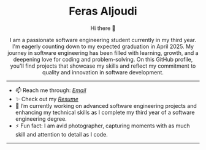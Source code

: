 <h1 align="center">
    Feras Aljoudi
</h1>
<p align="center">
    Hi there 👋</p>
<p align="center">
 I am a passionate software engineering student currently in my third year. I'm eagerly counting down to my expected graduation in April 2025. My journey in software engineering has been filled with learning, growth, and a deepening love for coding and problem-solving. On this GitHub profile, you'll find projects that showcase my skills and reflect my commitment to quality and innovation in software development.</p>

---
- 📫 Reach me through: _<a href="mailto:feras.aljoudi@gmail.com">Email</a>_
- ✨ Check out my _<a href="https://ferasaljoudi.github.io/MyResume/" title="My Visual Resume">Resume</a>_
- 🔭 I’m currently working on advanced software engineering projects and enhancing my technical skills as I complete my third year of a software engineering degree.
- ⚡ Fun fact: I am avid photographer, capturing moments with as much skill and attention to detail as I code.
---



<!--
**ferasaljoudi/ferasaljoudi** is a ✨ _special_ ✨ repository because its `README.md` (this file) appears on your GitHub profile.

Here are some ideas to get you started:

- 🔭 I’m currently working on ...
- 🌱 I’m currently learning ...
- 👯 I’m looking to collaborate on ...
- 🤔 I’m looking for help with ...
- 💬 Ask me about ...
- 📫 How to reach me: ...
- 😄 Pronouns: ...
- ⚡ Fun fact: ...
-->
